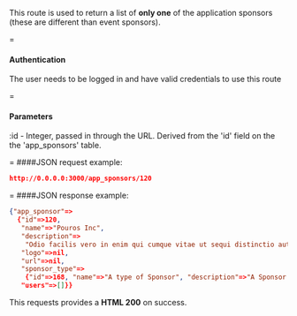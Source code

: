 <!-- --- title: GET /app_sponsors/:app_sponsor -->

This route is used to return a list of **only one** of the application sponsors (these are different than event sponsors).

=
#### Authentication

The user needs to be logged in and have valid credentials to use this route

=
#### Parameters

:id - Integer, passed in through the URL. Derived from the 'id' field on the the 'app_sponsors' table.

=
####JSON request example:
```json
http://0.0.0.0:3000/app_sponsors/120
```
=
####JSON response example:

```json
{"app_sponsor"=>
  {"id"=>120,
   "name"=>"Pouros Inc",
   "description"=>
    "Odio facilis vero in enim qui cumque vitae ut sequi distinctio autem.",
   "logo"=>nil,
   "url"=>nil,
   "sponsor_type"=>
    {"id"=>168, "name"=>"A type of Sponsor", "description"=>"A Sponsor Type"},
   "users"=>[]}}
```

This requests provides a <strong>HTML 200</strong> on success.
